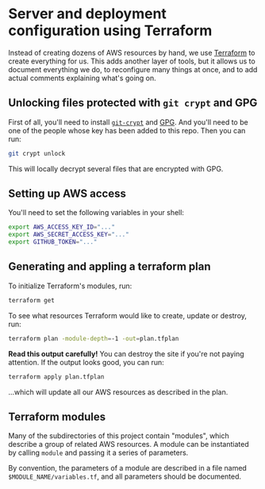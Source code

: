 # Server and deployment configuration using Terraform

Instead of creating dozens of AWS resources by hand, we use [Terraform][]
to create everything for us.  This adds another layer of tools, but it
allows us to document everything we do, to reconfigure many things at once,
and to add actual comments explaining what's going on.

## Unlocking files protected with `git crypt` and GPG

First of all, you'll need to install [`git-crypt`][git-crypt] and [GPG][].
And you'll need to be one of the people whose key has been added to this
repo.  Then you can run:

```sh
git crypt unlock
```

This will locally decrypt several files that are encrypted with GPG.

## Setting up AWS access

You'll need to set the following variables in your shell:

```sh
export AWS_ACCESS_KEY_ID="..."
export AWS_SECRET_ACCESS_KEY="..."
export GITHUB_TOKEN="..."
```

## Generating and appling a terraform plan

To initialize Terraform's modules, run:

```sh
terraform get
```

To see what resources Terraform would like to create, update or destroy,
run:

```sh
terraform plan -module-depth=-1 -out=plan.tfplan
```

**Read this output carefully!** You can destroy the site if you're not
paying attention.  If the output looks good, you can run:

```sh
terraform apply plan.tfplan
```

...which will update all our AWS resources as described in the plan.

## Terraform modules

Many of the subdirectories of this project contain "modules", which
describe a group of related AWS resources.  A module can be instantiated by
calling `module` and passing it a series of parameters.

By convention, the parameters of a module are described in a file named
`$MODULE_NAME/variables.tf`, and all parameters should be documented.

[git-crypt]: https://github.com/AGWA/git-crypt
[GPG]: https://www.gnupg.org/
[Terraform]: https://www.terraform.io/
